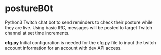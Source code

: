 # postureB0t
Python3 Twitch chat bot to send reminders to check their posture while they are live. Using basic IRC, messages will be posted to target Twitch channel at set time increments. 

**cfg.py**
Initial configuration is needed for the cfg.py file to input the twitch account information for an account with dev API access. 

